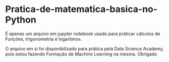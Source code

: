 # Pratica-de-matematica-basica-no-Python

É apenas um arquivo em jupyter notebook usado para práticar cálculos de Funções, trigonometria e logaritmos.




O arquivo em si foi disponibilizado para prática pela Data Science Academy, pois estou fazendo Formação de Machine Learning na mesma. Obrigado
